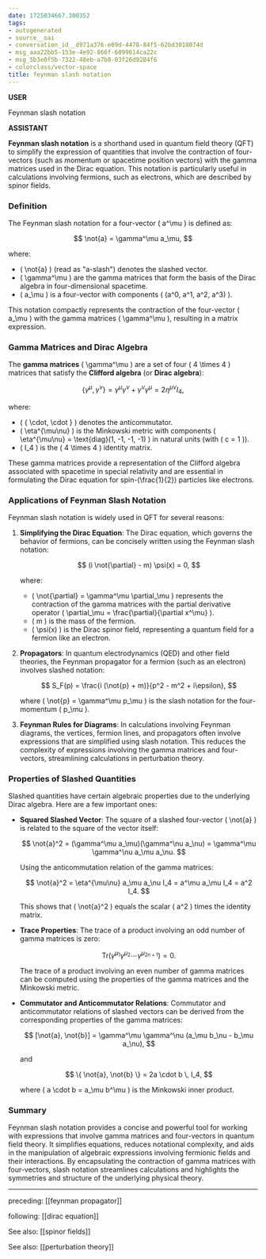```yaml
---
date: 1725034667.300352
tags:
- autogenerated
- source__oai
- conversation_id__d971a376-e09d-4478-84f5-62bd3010074d
- msg_aaa22bb5-153e-4e92-866f-6099614ca22c
- msg_5b3e0f5b-7322-48eb-a7b0-03f26d9284f6
- colorclass/vector-space
title: feynman slash notation
---
```


**USER**

Feynman slash notation


**ASSISTANT**

**Feynman slash notation** is a shorthand used in quantum field theory (QFT) to simplify the expression of quantities that involve the contraction of four-vectors (such as momentum or spacetime position vectors) with the gamma matrices used in the Dirac equation. This notation is particularly useful in calculations involving fermions, such as electrons, which are described by spinor fields.

### Definition

The Feynman slash notation for a four-vector \( a^\mu \) is defined as:

$$
\not{a} = \gamma^\mu a_\mu,
$$

where:
- \( \not{a} \) (read as "a-slash") denotes the slashed vector.
- \( \gamma^\mu \) are the gamma matrices that form the basis of the Dirac algebra in four-dimensional spacetime.
- \( a_\mu \) is a four-vector with components \( (a^0, a^1, a^2, a^3) \).

This notation compactly represents the contraction of the four-vector \( a_\mu \) with the gamma matrices \( \gamma^\mu \), resulting in a matrix expression.

### Gamma Matrices and Dirac Algebra

The **gamma matrices** \( \gamma^\mu \) are a set of four \( 4 \times 4 \) matrices that satisfy the **Clifford algebra** (or **Dirac algebra**):

$$
\{ \gamma^\mu, \gamma^\nu \} = \gamma^\mu \gamma^\nu + \gamma^\nu \gamma^\mu = 2 \eta^{\mu\nu} I_4,
$$

where:
- \( \{ \cdot, \cdot \} \) denotes the anticommutator.
- \( \eta^{\mu\nu} \) is the Minkowski metric with components \( \eta^{\mu\nu} = \text{diag}(1, -1, -1, -1) \) in natural units (with \( c = 1 \)).
- \( I_4 \) is the \( 4 \times 4 \) identity matrix.

These gamma matrices provide a representation of the Clifford algebra associated with spacetime in special relativity and are essential in formulating the Dirac equation for spin-\(\frac{1}{2}\) particles like electrons.

### Applications of Feynman Slash Notation

Feynman slash notation is widely used in QFT for several reasons:

1. **Simplifying the Dirac Equation**: The Dirac equation, which governs the behavior of fermions, can be concisely written using the Feynman slash notation:

   $$
   (i \not{\partial} - m) \psi(x) = 0,
   $$

   where:
   - \( \not{\partial} = \gamma^\mu \partial_\mu \) represents the contraction of the gamma matrices with the partial derivative operator \( \partial_\mu = \frac{\partial}{\partial x^\mu} \).
   - \( m \) is the mass of the fermion.
   - \( \psi(x) \) is the Dirac spinor field, representing a quantum field for a fermion like an electron.

2. **Propagators**: In quantum electrodynamics (QED) and other field theories, the Feynman propagator for a fermion (such as an electron) involves slashed notation:

   $$
   S_F(p) = \frac{i (\not{p} + m)}{p^2 - m^2 + i\epsilon},
   $$

   where \( \not{p} = \gamma^\mu p_\mu \) is the slash notation for the four-momentum \( p_\mu \).

3. **Feynman Rules for Diagrams**: In calculations involving Feynman diagrams, the vertices, fermion lines, and propagators often involve expressions that are simplified using slash notation. This reduces the complexity of expressions involving the gamma matrices and four-vectors, streamlining calculations in perturbation theory.

### Properties of Slashed Quantities

Slashed quantities have certain algebraic properties due to the underlying Dirac algebra. Here are a few important ones:

- **Squared Slashed Vector**: The square of a slashed four-vector \( \not{a} \) is related to the square of the vector itself:

  $$
  \not{a}^2 = (\gamma^\mu a_\mu)(\gamma^\nu a_\nu) = \gamma^\mu \gamma^\nu a_\mu a_\nu.
  $$

  Using the anticommutation relation of the gamma matrices:

  $$
  \not{a}^2 = \eta^{\mu\nu} a_\mu a_\nu I_4 = a^\mu a_\mu I_4 = a^2 I_4.
  $$

  This shows that \( \not{a}^2 \) equals the scalar \( a^2 \) times the identity matrix.

- **Trace Properties**: The trace of a product involving an odd number of gamma matrices is zero:

  $$
  \text{Tr}(\gamma^{\mu_1} \gamma^{\mu_2} \cdots \gamma^{\mu_{2n+1}}) = 0.
  $$

  The trace of a product involving an even number of gamma matrices can be computed using the properties of the gamma matrices and the Minkowski metric.

- **Commutator and Anticommutator Relations**: Commutator and anticommutator relations of slashed vectors can be derived from the corresponding properties of the gamma matrices:

  $$
  [\not{a}, \not{b}] = \gamma^\mu \gamma^\nu (a_\mu b_\nu - b_\mu a_\nu),
  $$
  
  and

  $$
  \{ \not{a}, \not{b} \} = 2a \cdot b \, I_4,
  $$

  where \( a \cdot b = a_\mu b^\mu \) is the Minkowski inner product.

### Summary

Feynman slash notation provides a concise and powerful tool for working with expressions that involve gamma matrices and four-vectors in quantum field theory. It simplifies equations, reduces notational complexity, and aids in the manipulation of algebraic expressions involving fermionic fields and their interactions. By encapsulating the contraction of gamma matrices with four-vectors, slash notation streamlines calculations and highlights the symmetries and structure of the underlying physical theory.


---

preceding: [[feynman propagator]]  


following: [[dirac equation]]

See also: [[spinor fields]]


See also: [[perturbation theory]]